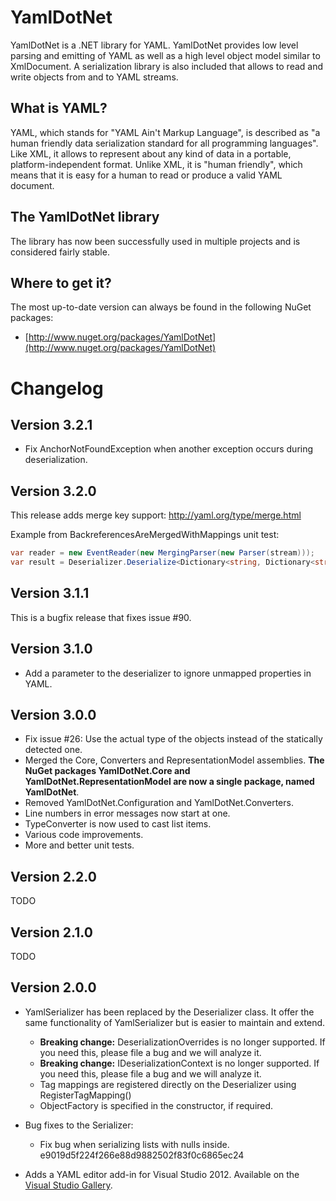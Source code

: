 # YamlDotNet

YamlDotNet is a .NET library for YAML. YamlDotNet provides low level parsing and emitting of YAML as well as a high level object model similar to XmlDocument. A serialization library is also included that allows to read and write objects from and to YAML streams.

## What is YAML?

YAML, which stands for "YAML Ain't Markup Language", is described as "a human friendly data serialization standard for all programming languages". Like XML, it allows to represent about any kind of data in a portable, platform-independent format. Unlike XML, it is "human friendly", which means that it is easy for a human to read or produce a valid YAML document.

## The YamlDotNet library

The library has now been successfully used in multiple projects and is considered fairly stable.

## Where to get it?

The most up-to-date version can always be found in the following NuGet packages:

* [http://www.nuget.org/packages/YamlDotNet](http://www.nuget.org/packages/YamlDotNet)

# Changelog

## Version 3.2.1

* Fix AnchorNotFoundException when another exception occurs during deserialization.

## Version 3.2.0

This release adds merge key support: http://yaml.org/type/merge.html

Example from BackreferencesAreMergedWithMappings unit test:

```C#
var reader = new EventReader(new MergingParser(new Parser(stream)));
var result = Deserializer.Deserialize<Dictionary<string, Dictionary<string, string>>>(parser);
```

## Version 3.1.1

This is a bugfix release that fixes issue #90.

## Version 3.1.0

* Add a parameter to the deserializer to ignore unmapped properties in YAML.

## Version 3.0.0

* Fix issue #26: Use the actual type of the objects instead of the statically detected one.
* Merged the Core, Converters and RepresentationModel assemblies. **The NuGet packages YamlDotNet.Core and YamlDotNet.RepresentationModel are now a single package, named YamlDotNet**.
* Removed YamlDotNet.Configuration and YamlDotNet.Converters.
* Line numbers in error messages now start at one.
* TypeConverter is now used to cast list items.
* Various code improvements.
* More and better unit tests.

## Version 2.2.0

TODO

## Version 2.1.0

TODO

## Version 2.0.0

* YamlSerializer has been replaced by the Deserializer class. It offer the same functionality of YamlSerializer but is easier to maintain and extend.
  * **Breaking change:** DeserializationOverrides is no longer supported. If you need this, please file a bug and we will analyze it.
  * **Breaking change:** IDeserializationContext is no longer supported. If you need this, please file a bug and we will analyze it.
  * Tag mappings are registered directly on the Deserializer using RegisterTagMapping()
  * ObjectFactory is specified in the constructor, if required.

* Bug fixes to the Serializer:
  * Fix bug when serializing lists with nulls inside. e9019d5f224f266e88d9882502f83f0c6865ec24

* Adds a YAML editor add-in for Visual Studio 2012. Available on the [Visual Studio Gallery](http://visualstudiogallery.msdn.microsoft.com/34423c06-f756-4721-8394-bc3d23b91ca7).
